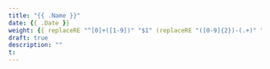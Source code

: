 ```yaml
---
title: "{{ .Name }}"
date: {{ .Date }}
weight: {{ replaceRE "^[0]+([1-9])" "$1" (replaceRE "([0-9]{2})-(.+)" "$1" .Name) }}
draft: true
description: ""
t:
---
```



